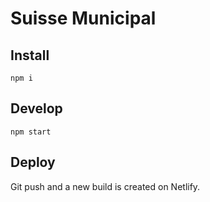 # Suisse Municipal

## Install

`npm i`

## Develop

`npm start`

## Deploy

Git push and a new build is created on Netlify.
